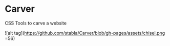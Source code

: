 # Carver
CSS Tools to carve a website

![alt tag](https://github.com/stabla/Carver/blob/gh-pages/assets/chisel.png =56)
